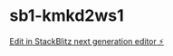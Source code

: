 # sb1-kmkd2ws1

[Edit in StackBlitz next generation editor ⚡️](https://stackblitz.com/~/github.com/mani712/sb1-kmkd2ws1)
